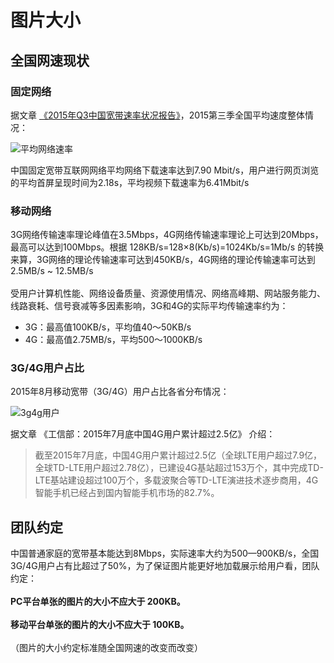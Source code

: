 # 图片大小
## 全国网速现状
### 固定网络
据文章 <a href="http://www.199it.com/archives/399272.html" target="_blank">《2015年Q3中国宽带速率状况报告》</a>，2015第三季全国平均速度整体情况：

![平均网络速率](/img/2015q3speed.jpg "2015q3speed")

中国固定宽带互联网网络平均网络下载速率达到7.90 Mbit/s，用户进行网页浏览的平均首屏呈现时间为2.18s，平均视频下载速率为6.41Mbit/s

### 移动网络
3G网络传输速率理论峰值在3.5Mbps，4G网络传输速率理论上可达到20Mbps，最高可以达到100Mbps。根据 128KB/s=128×8(Kb/s)=1024Kb/s=1Mb/s 的转换来算，3G网络的理论传输速率可达到450KB/s，4G网络的理论传输速率可达到 2.5MB/s ~ 12.5MB/s<br>    
受用户计算机性能、网络设备质量、资源使用情况、网络高峰期、网站服务能力、线路衰耗、信号衰减等多因素影响，3G和4G的实际平均传输速率约为：
* 3G：最高值100KB/s，平均值40～50KB/s
* 4G：最高值2.75MB/s，平均500～1000KB/s

### 3G/4G用户占比
2015年8月移动宽带（3G/4G）用户占比各省分布情况：

![3g4g用户](/img/users.jpg "users")

据文章 《工信部：2015年7月底中国4G用户累计超过2.5亿》 介绍：
>截至2015年7月底，中国4G用户累计超过2.5亿（全球LTE用户超过7.9亿，全球TD-LTE用户超过2.78亿），已建设4G基站超过153万个，其中完成TD-LTE基站建设超过100万个，多载波聚合等TD-LTE演进技术逐步商用，4G智能手机已经占到国内智能手机市场的82.7%。

## 团队约定
中国普通家庭的宽带基本能达到8Mbps，实际速率大约为500—900KB/s，全国3G/4G用户占有比超过了50%，为了保证图片能更好地加载展示给用户看，团队约定：<br>    
**PC平台单张的图片的大小不应大于 200KB。**<br>    
**移动平台单张的图片的大小不应大于 100KB。**<br>    
（图片的大小约定标准随全国网速的改变而改变）
